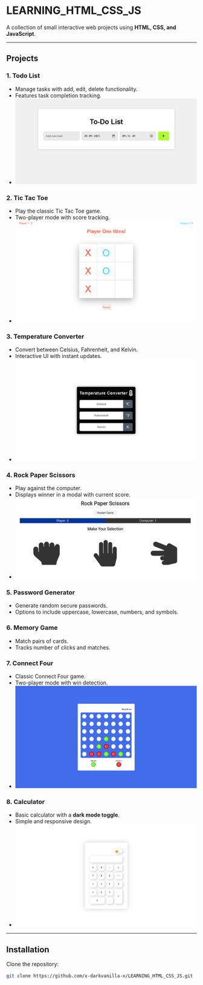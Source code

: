 # LEARNING_HTML_CSS_JS

A collection of small interactive web projects using **HTML, CSS, and JavaScript**.

---

## Projects

### 1. Todo List
- Manage tasks with add, edit, delete functionality.
- Features task completion tracking.
- ![Todo List Screenshot](images/todo-list.png)

### 2. Tic Tac Toe
- Play the classic Tic Tac Toe game.
- Two-player mode with score tracking.
- ![Tic Tac Toe Screenshot](images/tic-tac-toe.png)

### 3. Temperature Converter
- Convert between Celsius, Fahrenheit, and Kelvin.
- Interactive UI with instant updates.
- ![Temperature Converter Screenshot](images/temperature-converter.png)

### 4. Rock Paper Scissors
- Play against the computer.
- Displays winner in a modal with current score.
- ![Rock Paper Scissors Screenshot](images/rock-paper-scissors.png)

### 5. Password Generator
- Generate random secure passwords.
- Options to include uppercase, lowercase, numbers, and symbols.

### 6. Memory Game
- Match pairs of cards.
- Tracks number of clicks and matches.

### 7. Connect Four
- Classic Connect Four game.
- Two-player mode with win detection.
- ![Connect Four Screenshot](images/connect-four.png)

### 8. Calculator
- Basic calculator with a **dark mode toggle**.
- Simple and responsive design.
- ![Calculator Screenshot](images/calculator.png)

---

## Installation

Clone the repository:

```bash
git clone https://github.com/x-darkvanilla-x/LEARNING_HTML_CSS_JS.git

